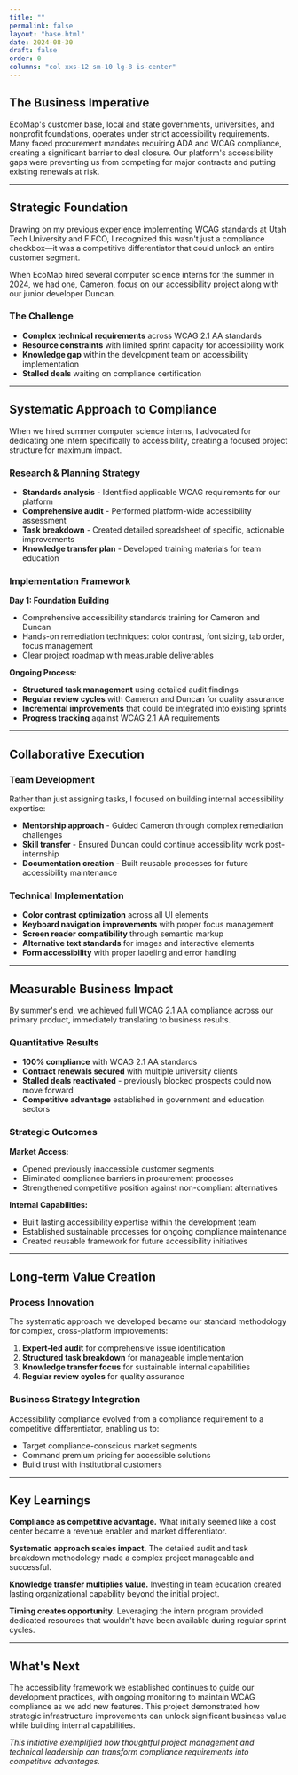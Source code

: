 ```yaml
---
title: ""
permalink: false
layout: "base.html"
date: 2024-08-30
draft: false
order: 0
columns: "col xxs-12 sm-10 lg-8 is-center"
---
```

## The Business Imperative

EcoMap's customer base, local and state governments, universities, and nonprofit foundations, operates under strict accessibility requirements. Many faced procurement mandates requiring ADA and WCAG compliance, creating a significant barrier to deal closure. Our platform's accessibility gaps were preventing us from competing for major contracts and putting existing renewals at risk.

<hr class="break">

## Strategic Foundation

Drawing on my previous experience implementing WCAG standards at Utah Tech University and FIFCO, I recognized this wasn't just a compliance checkbox—it was a competitive differentiator that could unlock an entire customer segment.

When EcoMap hired several computer science interns for the summer in 2024, we had one, Cameron, focus on our accessibility project along with our junior developer Duncan. 


### The Challenge

- **Complex technical requirements** across WCAG 2.1 AA standards
- **Resource constraints** with limited sprint capacity for accessibility work
- **Knowledge gap** within the development team on accessibility implementation
- **Stalled deals** waiting on compliance certification

<hr class="break">

## Systematic Approach to Compliance

When we hired summer computer science interns, I advocated for dedicating one intern specifically to accessibility, creating a focused project structure for maximum impact.

### Research & Planning Strategy

- **Standards analysis** - Identified applicable WCAG requirements for our platform
- **Comprehensive audit** - Performed platform-wide accessibility assessment
- **Task breakdown** - Created detailed spreadsheet of specific, actionable improvements
- **Knowledge transfer plan** - Developed training materials for team education



### Implementation Framework

**Day 1: Foundation Building**

- Comprehensive accessibility standards training for Cameron and Duncan
- Hands-on remediation techniques: color contrast, font sizing, tab order, focus management
- Clear project roadmap with measurable deliverables

**Ongoing Process:**

- **Structured task management** using detailed audit findings
- **Regular review cycles** with Cameron and Duncan for quality assurance
- **Incremental improvements** that could be integrated into existing sprints
- **Progress tracking** against WCAG 2.1 AA requirements

<hr class="break">

## Collaborative Execution

### Team Development

Rather than just assigning tasks, I focused on building internal accessibility expertise:

- **Mentorship approach** - Guided Cameron through complex remediation challenges
- **Skill transfer** - Ensured Duncan could continue accessibility work post-internship
- **Documentation creation** - Built reusable processes for future accessibility maintenance

### Technical Implementation

- **Color contrast optimization** across all UI elements
- **Keyboard navigation improvements** with proper focus management
- **Screen reader compatibility** through semantic markup
- **Alternative text standards** for images and interactive elements
- **Form accessibility** with proper labeling and error handling

<hr class="break">

## Measurable Business Impact

By summer's end, we achieved full WCAG 2.1 AA compliance across our primary product, immediately translating to business results.

### Quantitative Results

- **100% compliance** with WCAG 2.1 AA standards
- **Contract renewals secured** with multiple university clients
- **Stalled deals reactivated** - previously blocked prospects could now move forward
- **Competitive advantage** established in government and education sectors

### Strategic Outcomes

**Market Access:**

- Opened previously inaccessible customer segments
- Eliminated compliance barriers in procurement processes
- Strengthened competitive position against non-compliant alternatives

**Internal Capabilities:**

- Built lasting accessibility expertise within the development team
- Established sustainable processes for ongoing compliance maintenance
- Created reusable framework for future accessibility initiatives

<hr class="break">

## Long-term Value Creation

### Process Innovation

The systematic approach we developed became our standard methodology for complex, cross-platform improvements:

1. **Expert-led audit** for comprehensive issue identification
2. **Structured task breakdown** for manageable implementation
3. **Knowledge transfer focus** for sustainable internal capabilities
4. **Regular review cycles** for quality assurance

### Business Strategy Integration

Accessibility compliance evolved from a compliance requirement to a competitive differentiator, enabling us to:

- Target compliance-conscious market segments
- Command premium pricing for accessible solutions
- Build trust with institutional customers

<hr class="break">

## Key Learnings

**Compliance as competitive advantage.** What initially seemed like a cost center became a revenue enabler and market differentiator.

**Systematic approach scales impact.** The detailed audit and task breakdown methodology made a complex project manageable and successful.

**Knowledge transfer multiplies value.** Investing in team education created lasting organizational capability beyond the initial project.

**Timing creates opportunity.** Leveraging the intern program provided dedicated resources that wouldn't have been available during regular sprint cycles.

<hr class="break">

## What's Next

The accessibility framework we established continues to guide our development practices, with ongoing monitoring to maintain WCAG compliance as we add new features. This project demonstrated how strategic infrastructure improvements can unlock significant business value while building internal capabilities.

*This initiative exemplified how thoughtful project management and technical leadership can transform compliance requirements into competitive advantages.*

